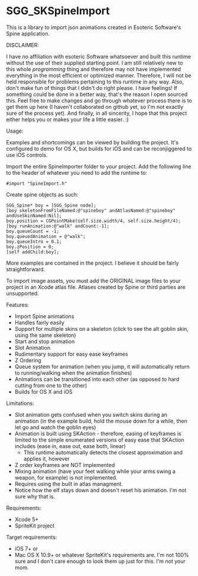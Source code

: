 SGG_SKSpineImport
=================

This is a library to import json animations created in Esoteric Software's Spine application.

DISCLAIMER:

I have no affiliation with esoteric Software whatsoever and built this runtime without the use of their supplied starting point. I am still relatively new to this whole *programming* thing and therefore may not have implemented everything in the most efficient or optimized manner. Therefore, I will not be held responsible for problems pertaining to this runtime in any way. Also, don't make fun of things that I didn't do right please. I have feelings! If something could be done in a better way, that's the reason I open sourced this. Feel free to make changes and go through whatever process there is to get them up here (I haven't collaborated on github yet, so I'm not exactly sure of the process yet). And finally, in all sincerity, I hope that this project either helps you or makes your life a little easier. :)

Usage:

Examples and shortcomings can be viewed by building the project. It's configured to demo for OS X, but builds for iOS and can be reconjiggered to use iOS controls.

Import the entire SpineImporter folder to your project. Add the following line to the header of whatever you need to add the runtime to:

	#import "SpineImport.h"
	
Create spine objects as such:

	SGG_Spine* boy = [SGG_Spine node];
	[boy skeletonFromFileNamed:@"spineboy" andAtlasNamed:@"spineboy" andUseSkinNamed:Nil];
	boy.position = CGPointMake(self.size.width/4, self.size.height/4);
	[boy runAnimation:@"walk" andCount:-1];
	boy.queueCount = -1;
	boy.queuedAnimation = @"walk";
	boy.queueIntro = 0.1;
	boy.zPosition = 0;
	[self addChild:boy];
	
More examples are contained in the project. I believe it should be fairly straightforward.

To import image assets, you must add the ORIGINAL image files to your project in an Xcode atlas file. Atlases created by Spine or third parties are unsupported.

Features:

*   Import Spine animations
*	Handles fairly easily
*	Support for multiple skins on a skeleton (click to see the alt goblin skin, using the same skeleton)
*	Start and stop animation
*	Slot Animation
*	Rudimentary support for easy ease keyframes
*	Z Ordering
*	Queue system for animation (when you jump, it will automatically return to running/walking when the animation finishes)
*	Animations can be transitioned into each other (as opposed to hard cutting from one to the other)
*	Builds for OS X and iOS


Limitations:

*	Slot animation gets confused when you switch skins during an animation (in the example build, hold the mouse down for a while, then let go and watch the goblin eyes)
*	Animation is built using SKAction - therefore, easing of keyframes is limited to the simple enumerated versions of easy ease that SKAction includes (ease in, ease out, ease both, linear)
	*	This runtime automatically detects the closest approximation and applies it, however
*	Z order keyframes are NOT implemented
*	Mixing animation (have your feet walking while your arms swing a weapon, for example) is not implemented.
*	Requires using the built in atlas managment.
*	Notice how the elf stays down and doesn't reset his animation. I'm not sure why that is.


Requirements:

*	Xcode 5+
*	SpriteKit project

Target requirements:

*	iOS 7+
or 
*	Mac OS X 10.9+ or whatever SpriteKit's requirements are. I'm not 100% sure and I don't care enough to look them up just for this. I'm not your mom.